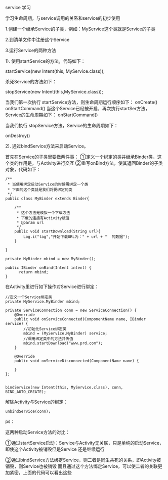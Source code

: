 service 学习

学习生命周期，与service调用的关系和service的初步使用

1.创建一个继承Service的子类，例如：MyService这个类就是Service的子类

2.到清单文件中注册这个Service

<service android:name=".com.lifuz.service.MyService"/>

3.运行Service的两种方法

1). 使用startService的方法，代码如下：

startService(new Intent(this, MyService.class));

杀死Service的方法如下：

stopService(new Intent(this,MyService.class));

当我们第一次执行 startService方法，则生命周期运行顺序如下：
onCreate()
onStartCommand()
当这个Service已经被开启，再次执行startSer方法，Service的生命周期如下：
onStartCommand()

当我们执行 stopService方法，Service的生命周期如下：

onDestroy()

2). 通过bindService方法来启动Service。

首先在Service的子类里要做两件事：
①定义一个绑定的类并继承Binder类，这个类的作用是，与Activity进行交互
②重写onBind方法，使其返回Binder的子类对象，代码如下：

    /**
     * 当使用绑定启动Service的时候需绑定一个类
     * 下面的这个类就是我们将要绑定的类
     */
    public class MyBinder extends Binder{

        /**
         * 这个方法是模拟一个下载方法
         * 下载的连接有Activity赋值
         * @param url
         */
        public void startDownload(String url){
            Log.i("tag","开始下载URL为：" + url + "  的数据");
        }

    }

    private MyBinder mbind = new MyBinder();

    public IBinder onBind(Intent intent) {
          return mbind;
    }

在Activity里进行如下操作对Service进行绑定：

    //定义一个Service绑定类
    private MyService.MyBinder mbind;

    private ServiceConnection conn = new ServiceConnection() {
        @Override
        public void onServiceConnected(ComponentName name, IBinder service) {
            //初始化Service绑定类
            mbind = (MyService.MyBinder) service;
            //调用绑定类中的方法并传值
            mbind.startDownload("www.prd.com");
        }

        @Override
        public void onServiceDisconnected(ComponentName name) {

        }
    };


    bindService(new Intent(this, MyService.class), conn, BIND_AUTO_CREATE);

解除Activity与Service的绑定：

    unbindService(conn);

ps：

这两种启动Service方法的对比：

①通过startService启动：Service与Activity无关联，只是单纯的启动Service，即使这个Activity被销毁但是Service
还是继续运行

②通过bindService方法绑定Service，则二者是同生共死的关系，即Activity被销毁，则Service也被销毁
而且通过这个方法绑定Service，可以使二者的关联更加紧密，上面的代码可以看出这些

